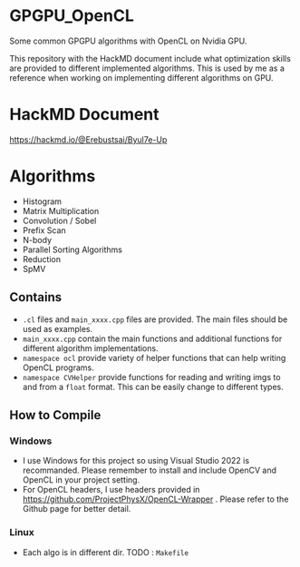 # GPGPU_OpenCL
Some common GPGPU algorithms with OpenCL on Nvidia GPU.

This repository with the HackMD document include what optimization skills are provided to different implemented algorithms. This is used by me as a reference when working on implementing different algorithms on GPU. 

# HackMD Document
https://hackmd.io/@Erebustsai/Byul7e-Up

# Algorithms

* Histogram
* Matrix Multiplication
* Convolution / Sobel
* Prefix Scan
* N-body
* Parallel Sorting Algorithms
* Reduction
* SpMV

## Contains

* `.cl` files and `main_xxxx.cpp` files are provided. The main files should be used as examples.
* `main_xxxx.cpp` contain the main functions and additional functions for different algorithm implementations.
* `namespace ocl` provide variety of helper functions that can help writing OpenCL programs.
* `namespace CVHelper` provide functions for reading and writing imgs to and from a `float` format. This can be easily change to different types.

## How to Compile

### Windows
* I use Windows for this project so using Visual Studio 2022 is recommanded. Please remember to install and include OpenCV and OpenCL in your project setting.
* For OpenCL headers, I use headers provided in https://github.com/ProjectPhysX/OpenCL-Wrapper . Please refer to the Github page for better detail.

### Linux
* Each algo is in different dir. TODO \: `Makefile`
